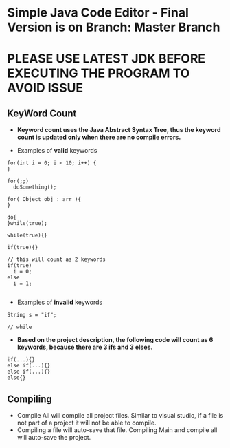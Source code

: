 # Simple Java Code Editor - Final Version is on Branch: Master Branch
# PLEASE USE LATEST JDK BEFORE EXECUTING THE PROGRAM TO AVOID ISSUE

## KeyWord Count 

* **Keyword count uses the Java Abstract Syntax Tree, thus the keyword count is updated only when there are no compile errors.**

* Examples of **valid** keywords <br> 
```
for(int i = 0; i < 10; i++) {
}

for(;;)
  doSomething();
  
for( Object obj : arr ){
}

do{
}while(true);

while(true){}

if(true){}

// this will count as 2 keywords
if(true)
  i = 0;
else
  i = 1;
 
```

* Examples of **invalid** keywords <br> 
```
String s = "if";

// while 
```
* **Based on the project description, the following code will count as 6 keywords, because there are 3 ifs and 3 elses.**
```
if(...){}
else if(...){}
else if(...){}
else{}
```
## Compiling

* Compile All will compile all project files. Similar to visual studio, if a file is not part of a project it will not be able to compile. 
* Compiling a file will auto-save that file. Compiling Main and compile all will auto-save the project.
